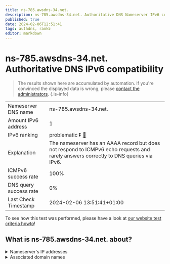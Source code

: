 ```yaml
---
title: ns-785.awsdns-34.net.
description: ns-785.awsdns-34.net. Authoritative DNS Nameserver IPv6 compatibility
published: true
date: 2024-02-06T12:51:41
tags: authdns, rank5
editor: markdown
---
```


# ns-785.awsdns-34.net. Authoritative DNS IPv6 compatibility

> The results shown here are accumulated by automation. If you're convinced the displayed data is wrong, please [contact the administrators](/howto/chat). 
{.is-info}




|   |   |
| - | - |
| Nameserver DNS name | ns-785.awsdns-34.net.
| Amount IPv6 address | 1
| IPv6 ranking | problematic :arrow_double_down: [🔗](/howto/ranking) |
| Explanation | The nameserver has an AAAA record but does not respond to ICMPv6 echo requests and rarely answers correctly to DNS queries via IPv6. |
| ICMPv6 success rate | 100%|
| DNS query success rate | 0% |
| Last Check Timestamp | 2024-02-06 13:51:41+01:00 |

To see how this test was performed, please have a look at [our website test criteria howto](/howto/testcriteria/authdns)!


## What is ns-785.awsdns-34.net. about?




<details>
<summary>Nameserver's IP addresses</summary>

2600:9000:5303:1100::1

</details>



<details>
<summary>Associated domain names</summary>

www.elastic.co

</details>
